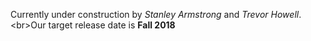 Currently under construction by *Stanley Armstrong* and *Trevor Howell*.
<br\>Our target release date is **Fall 2018**
